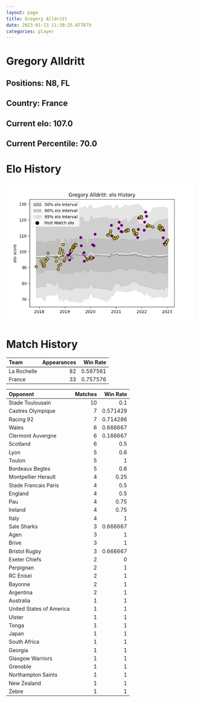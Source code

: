 ```yaml
---  
layout: page  
title: Gregory Alldritt  
date: 2023-01-13 11:39:25.077879  
categories: player  
---
```

# Gregory Alldritt

## Positions: N8, FL

## Country: France

## Current elo: 107.0

## Current Percentile: 70.0

# Elo History


![elo history](history_GregoryAlldritt.png)
# Match History


| Team        |   Appearances |   Win Rate |
|:------------|--------------:|-----------:|
| La Rochelle |            82 |   0.597561 |
| France      |            33 |   0.757576 |

| Opponent                 |   Matches |   Win Rate |
|:-------------------------|----------:|-----------:|
| Stade Toulousain         |        10 |   0.1      |
| Castres Olympique        |         7 |   0.571429 |
| Racing 92                |         7 |   0.714286 |
| Wales                    |         6 |   0.666667 |
| Clermont Auvergne        |         6 |   0.166667 |
| Scotland                 |         6 |   0.5      |
| Lyon                     |         5 |   0.6      |
| Toulon                   |         5 |   1        |
| Bordeaux Begles          |         5 |   0.6      |
| Montpellier Herault      |         4 |   0.25     |
| Stade Francais Paris     |         4 |   0.5      |
| England                  |         4 |   0.5      |
| Pau                      |         4 |   0.75     |
| Ireland                  |         4 |   0.75     |
| Italy                    |         4 |   1        |
| Sale Sharks              |         3 |   0.666667 |
| Agen                     |         3 |   1        |
| Brive                    |         3 |   1        |
| Bristol Rugby            |         3 |   0.666667 |
| Exeter Chiefs            |         2 |   0        |
| Perpignan                |         2 |   1        |
| RC Enisei                |         2 |   1        |
| Bayonne                  |         2 |   1        |
| Argentina                |         2 |   1        |
| Australia                |         1 |   1        |
| United States of America |         1 |   1        |
| Ulster                   |         1 |   1        |
| Tonga                    |         1 |   1        |
| Japan                    |         1 |   1        |
| South Africa             |         1 |   1        |
| Georgia                  |         1 |   1        |
| Glasgow Warriors         |         1 |   1        |
| Grenoble                 |         1 |   1        |
| Northampton Saints       |         1 |   1        |
| New Zealand              |         1 |   1        |
| Zebre                    |         1 |   1        |